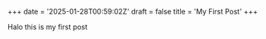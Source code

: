 +++
date = '2025-01-28T00:59:02Z'
draft = false
title = 'My First Post'
+++

Halo this is my first post